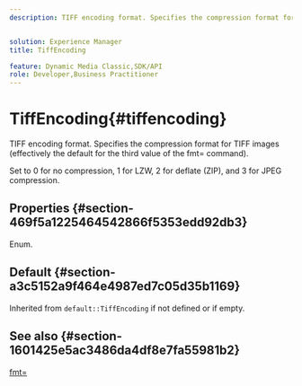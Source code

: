 ```yaml
---
description: TIFF encoding format. Specifies the compression format for TIFF images (effectively the default for the third value of the fmt= command).


solution: Experience Manager
title: TiffEncoding

feature: Dynamic Media Classic,SDK/API
role: Developer,Business Practitioner
---
```


# TiffEncoding{#tiffencoding}

TIFF encoding format. Specifies the compression format for TIFF images (effectively the default for the third value of the fmt= command).

Set to 0 for no compression, 1 for LZW, 2 for deflate (ZIP), and 3 for JPEG compression.

## Properties {#section-469f5a1225464542866f5353edd92db3}

Enum.

## Default {#section-a3c5152a9f464e4987ed7c05d35b1169}

Inherited from `default::TiffEncoding` if not defined or if empty.

## See also {#section-1601425e5ac3486da4df8e7fa55981b2}

[fmt=](../../../../../ir-api/http-protocol/image-rendering-api-ref/c-ir-http-protocol-ref/c-ir-http-protocol-command-reference/r-ir-fmt.md#reference-4c743f67d56b47c5b774fcc900ff758c) 
